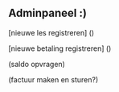 ## Adminpaneel :)

[nieuwe les registreren] ()

[nieuwe betaling registreren] ()

(saldo opvragen)

(factuur maken en sturen?)

